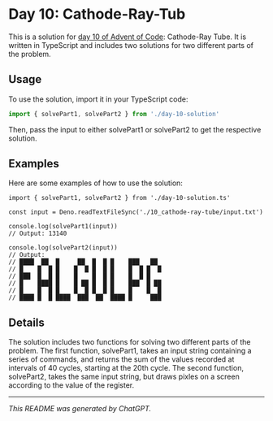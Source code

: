 # Day 10: Cathode-Ray-Tub

This is a solution for [day 10 of Advent of Code](https://adventofcode.com/2022/day/10): Cathode-Ray Tube. It is written in TypeScript and includes two solutions for two different parts of the problem.

## Usage

To use the solution, import it in your TypeScript code:

```ts
import { solvePart1, solvePart2 } from './day-10-solution'
```

Then, pass the input to either solvePart1 or solvePart2 to get the respective solution.

## Examples

Here are some examples of how to use the solution:

```
import { solvePart1, solvePart2 } from './day-10-solution.ts'

const input = Deno.readTextFileSync('./10_cathode-ray-tube/input.txt')

console.log(solvePart1(input))
// Output: 13140

console.log(solvePart2(input))
// Output:
// ████  ██  █     ██  █  █ █    ███   ██  
// █    █  █ █    █  █ █  █ █    █  █ █  █ 
// ███  █  █ █    █    █  █ █    █  █ █    
// █    ████ █    █ ██ █  █ █    ███  █ ██ 
// █    █  █ █    █  █ █  █ █    █    █  █ 
// ████ █  █ ████  ███  ██  ████ █     ███ 
```

## Details

The solution includes two functions for solving two different parts of the problem. The first function, solvePart1, takes an input string containing a series of commands, and returns the sum of the values recorded at intervals of 40 cycles, starting at the 20th cycle. The second function, solvePart2, takes the same input string, but draws pixles on a screen according to the value of the register.

---

*This README was generated by ChatGPT.*
